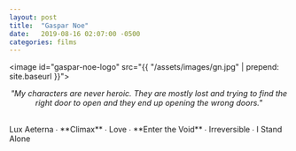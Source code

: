 ```yaml
---
layout: post
title:  "Gaspar Noe"
date:   2019-08-16 02:07:00 -0500
categories: films
---
```


<image id="gaspar-noe-logo" src="{{ "/assets/images/gn.jpg" | prepend: site.baseurl }}"></image>
<br>
<p style="text-align: center; font-style: italic">"My characters are never heroic. They are mostly lost and trying to find the right door to open and they end up opening the wrong doors."</p>
<br>
Lux Aeterna ∙
<span class="gn_color">**Climax**</span> ∙
Love ∙
<span class="gn_color">**Enter the Void**</span> ∙
Irreversible ∙
I Stand Alone 